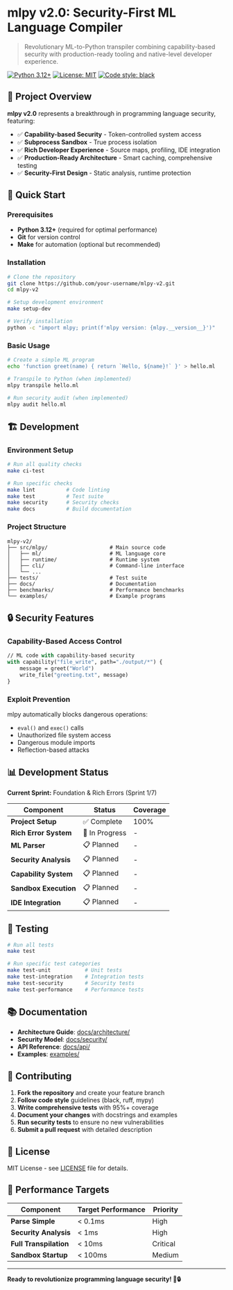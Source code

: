 # mlpy v2.0: Security-First ML Language Compiler

> Revolutionary ML-to-Python transpiler combining capability-based security with production-ready tooling and native-level developer experience.

[![Python 3.12+](https://img.shields.io/badge/python-3.12+-blue.svg)](https://www.python.org/downloads/)
[![License: MIT](https://img.shields.io/badge/License-MIT-yellow.svg)](https://opensource.org/licenses/MIT)
[![Code style: black](https://img.shields.io/badge/code%20style-black-000000.svg)](https://github.com/psf/black)

## 🎯 Project Overview

**mlpy v2.0** represents a breakthrough in programming language security, featuring:

- ✅ **Capability-based Security** - Token-controlled system access
- ✅ **Subprocess Sandbox** - True process isolation
- ✅ **Rich Developer Experience** - Source maps, profiling, IDE integration
- ✅ **Production-Ready Architecture** - Smart caching, comprehensive testing
- ✅ **Security-First Design** - Static analysis, runtime protection

## 🚀 Quick Start

### Prerequisites

- **Python 3.12+** (required for optimal performance)
- **Git** for version control
- **Make** for automation (optional but recommended)

### Installation

```bash
# Clone the repository
git clone https://github.com/your-username/mlpy-v2.git
cd mlpy-v2

# Setup development environment
make setup-dev

# Verify installation
python -c "import mlpy; print(f'mlpy version: {mlpy.__version__}')"
```

### Basic Usage

```bash
# Create a simple ML program
echo 'function greet(name) { return `Hello, ${name}!` }' > hello.ml

# Transpile to Python (when implemented)
mlpy transpile hello.ml

# Run security audit (when implemented)
mlpy audit hello.ml
```

## 🏗️ Development

### Environment Setup

```bash
# Run all quality checks
make ci-test

# Run specific checks
make lint          # Code linting
make test          # Test suite
make security      # Security checks
make docs          # Build documentation
```

### Project Structure

```
mlpy-v2/
├── src/mlpy/                    # Main source code
│   ├── ml/                      # ML language core
│   ├── runtime/                 # Runtime system
│   ├── cli/                     # Command-line interface
│   └── ...
├── tests/                       # Test suite
├── docs/                        # Documentation
├── benchmarks/                  # Performance benchmarks
└── examples/                    # Example programs
```

## 🔒 Security Features

### Capability-Based Access Control

```ml
// ML code with capability-based security
with capability("file_write", path="./output/*") {
    message = greet("World")
    write_file("greeting.txt", message)
}
```

### Exploit Prevention

mlpy automatically blocks dangerous operations:
- `eval()` and `exec()` calls
- Unauthorized file system access
- Dangerous module imports
- Reflection-based attacks

## 📊 Development Status

**Current Sprint:** Foundation & Rich Errors (Sprint 1/7)

| Component | Status | Coverage |
|-----------|--------|----------|
| **Project Setup** | ✅ Complete | 100% |
| **Rich Error System** | 🔧 In Progress | - |
| **ML Parser** | 📋 Planned | - |
| **Security Analysis** | 📋 Planned | - |
| **Capability System** | 📋 Planned | - |
| **Sandbox Execution** | 📋 Planned | - |
| **IDE Integration** | 📋 Planned | - |

## 🧪 Testing

```bash
# Run all tests
make test

# Run specific test categories
make test-unit           # Unit tests
make test-integration    # Integration tests
make test-security       # Security tests
make test-performance    # Performance tests
```

## 📚 Documentation

- **Architecture Guide**: [docs/architecture/](docs/architecture/)
- **Security Model**: [docs/security/](docs/security/)
- **API Reference**: [docs/api/](docs/api/)
- **Examples**: [examples/](examples/)

## 🤝 Contributing

1. **Fork the repository** and create your feature branch
2. **Follow code style** guidelines (black, ruff, mypy)
3. **Write comprehensive tests** with 95%+ coverage
4. **Document your changes** with docstrings and examples
5. **Run security tests** to ensure no new vulnerabilities
6. **Submit a pull request** with detailed description

## 📝 License

MIT License - see [LICENSE](LICENSE) file for details.

## 🎯 Performance Targets

| Component | Target Performance | Priority |
|-----------|-------------------|----------|
| **Parse Simple** | < 0.1ms | High |
| **Security Analysis** | < 1ms | High |
| **Full Transpilation** | < 10ms | Critical |
| **Sandbox Startup** | < 100ms | Medium |

---

**Ready to revolutionize programming language security! 🚀🔒**